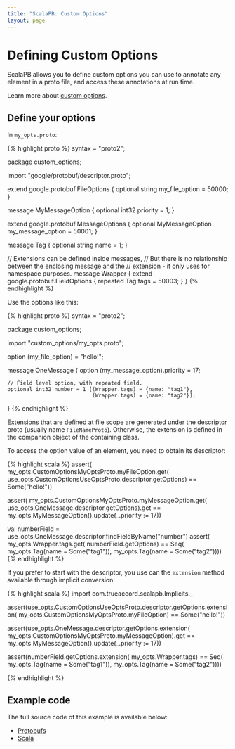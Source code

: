 ```yaml
---
title: "ScalaPB: Custom Options"
layout: page
---
```


# Defining Custom Options

ScalaPB allows you to define custom options you can use to annotate any
element in a proto file, and access these annotations at run time.

Learn more about [custom options](https://developers.google.com/protocol-buffers/docs/proto#customoptions).


## Define your options

In `my_opts.proto`:

{% highlight proto %}
syntax = "proto2";

package custom_options;

import "google/protobuf/descriptor.proto";

extend google.protobuf.FileOptions {
  optional string my_file_option = 50000;
}

message MyMessageOption {
  optional int32 priority = 1;
}

extend google.protobuf.MessageOptions {
  optional MyMessageOption my_message_option = 50001;
}

message Tag {
  optional string name = 1;
}

// Extensions can be defined inside messages,
// But there is no relationship between the enclosing message and the
// extension - it only uses for namespace purposes.
message Wrapper {
  extend google.protobuf.FieldOptions {
    repeated Tag tags = 50003;
  }
}
{% endhighlight %}

Use the options like this:

{% highlight proto %}
syntax = "proto2";

package custom_options;

import "custom_options/my_opts.proto";

option (my_file_option) = "hello!";

message OneMessage {
    option (my_message_option).priority = 17;

    // Field level option, with repeated field.
    optional int32 number = 1 [(Wrapper.tags) = {name: "tag1"},
                               (Wrapper.tags) = {name: "tag2"}];
}
{% endhighlight %}

Extensions that are defined at file scope are generated under the descriptor
proto (usually name `FileNameProto`). Otherwise, the extension is defined in
the companion object of the containing class.

To access the option value of an element, you need to obtain its descriptor:

{% highlight scala %}
assert(
  my_opts.CustomOptionsMyOptsProto.myFileOption.get(
    use_opts.CustomOptionsUseOptsProto.descriptor.getOptions) == Some("hello!"))

assert(
  my_opts.CustomOptionsMyOptsProto.myMessageOption.get(
    use_opts.OneMessage.descriptor.getOptions).get ==
      my_opts.MyMessageOption().update(_.priority := 17))

val numberField = use_opts.OneMessage.descriptor.findFieldByName("number")
assert(
  my_opts.Wrapper.tags.get(
    numberField.getOptions) == Seq(
      my_opts.Tag(name = Some("tag1")),
      my_opts.Tag(name = Some("tag2"))))
{% endhighlight %}

If you prefer to start with the descriptor, you use can the `extension`
method available through implicit conversion:

{% highlight scala %}
import com.trueaccord.scalapb.Implicits._

assert(use_opts.CustomOptionsUseOptsProto.descriptor.getOptions.extension(
  my_opts.CustomOptionsMyOptsProto.myFileOption) == Some("hello!"))

assert(use_opts.OneMessage.descriptor.getOptions.extension(
  my_opts.CustomOptionsMyOptsProto.myMessageOption).get ==
      my_opts.MyMessageOption().update(_.priority := 17))

assert(numberField.getOptions.extension(
  my_opts.Wrapper.tags) == Seq(
      my_opts.Tag(name = Some("tag1")),
      my_opts.Tag(name = Some("tag2"))))

{% endhighlight %}

## Example code

The full source code of this example is available below:
- [Protobufs](https://github.com/trueaccord/ScalaPB/tree/master/examples/src/main/protobuf/custom_options)
- [Scala](https://github.com/trueaccord/ScalaPB/tree/master/examples/src/main/scala/custom_options)

